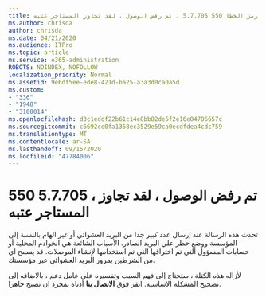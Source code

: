 ```yaml
---
title: رمز الخطا 550 5.7.705 ، تم رفض الوصول ، لقد تجاوز المستاجر عتبه
ms.author: chrisda
author: chrisda
ms.date: 04/21/2020
ms.audience: ITPro
ms.topic: article
ms.service: o365-administration
ROBOTS: NOINDEX, NOFOLLOW
localization_priority: Normal
ms.assetid: 9e6df5ee-ede8-421d-ba25-a3a3d0ca0a5d
ms.custom:
- "336"
- "1948"
- "3100014"
ms.openlocfilehash: d3c1eddf22b61c14e8bb82de5f2e16e84786657c
ms.sourcegitcommit: c6692ce0fa1358ec3529e59ca0ecdfdea4cdc759
ms.translationtype: MT
ms.contentlocale: ar-SA
ms.lasthandoff: 09/15/2020
ms.locfileid: "47784006"
---
```

# <a name="550-57705-access-denied-tenant-has-exceeded-threshold"></a>550 5.7.705 ، تم رفض الوصول ، لقد تجاوز المستاجر عتبه

تحدث هذه الرسالة عند إرسال عدد كبير جدا من البريد العشوائي أو غير الهام بالنسبة إلى المؤسسة ووضع حظر علي البريد الصادر.
الأسباب الشائعة هي الخوادم المحلية أو حسابات المسؤول التي تم اختراقها التي تم استخدامها لإنشاء الموصلات. قد يسمح اي من الشرطين بمرور البريد العشوائي عبر مؤسستك.

لأزاله هذه الكتلة ، ستحتاج إلى فهم السبب وتفسيره علي عامل دعم ، بالاضافه إلى تصحيح المشكلة الاساسيه.
انقر فوق **الاتصال بنا** أدناه بمجرد ان تصبح جاهزا.
